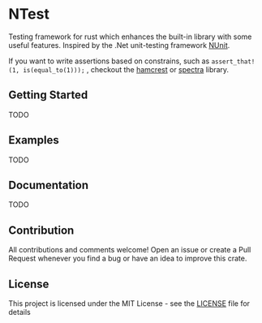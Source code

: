 # NTest

Testing framework for rust which enhances the built-in library with some useful features. Inspired by the .Net unit-testing framework [NUnit](https://github.com/nunit/nunit). 

If you want to write assertions based on constrains, such as `assert_that!(1, is(equal_to(1)));` , checkout the [hamcrest](https://github.com/ujh/hamcrest-rust) or [spectra](https://github.com/cfrancia/spectral) library.

## Getting Started
TODO

## Examples
TODO

## Documentation
TODO

## Contribution
All contributions and comments welcome! Open an issue or create a Pull Request whenever you find a bug or have an idea to improve this crate.

## License
This project is licensed under the MIT License - see the [LICENSE](LICENSE) file for details